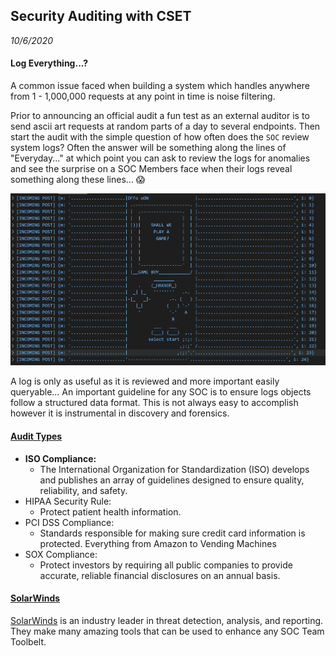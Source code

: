 Security Auditing with CSET
-----------
_10/6/2020_


#### Log Everything...?

A common issue faced when building a system which handles anywhere from 1 - 1,000,000 requests at any point in time is noise filtering. 

Prior to announcing an official audit a fun test as an external auditor is to send ascii art requests at random parts of a day to several endpoints. Then start the audit with the simple question of how often does the `SOC` review system logs? Often the answer will be something along the lines of "Everyday..." at which point you can ask to review the logs for anomalies and see the surprise on a SOC Members face when their logs reveal something along these lines... 😱

![read-logs](../assets/img/read-logs.png)

A log is only as useful as it is reviewed and more important easily queryable... An important guideline for any SOC is to ensure logs objects follow a structured data format. This is not always easy to accomplish however it is instrumental in discovery and forensics. 

#### [Audit Types](https://www.dnsstuff.com/it-security-audit)

- **ISO Compliance:** 
    - The International Organization for Standardization (ISO) develops and publishes an array of guidelines designed to ensure quality, reliability, and safety.
- HIPAA Security Rule: 
    - Protect patient health information.
- PCI DSS Compliance: 
    - Standards responsible for making sure credit card information is protected. Everything from Amazon to Vending Machines
- SOX Compliance: 
    - Protect investors by requiring all public companies to provide accurate, reliable financial disclosures on an annual basis.


#### [SolarWinds](https://www.solarwindsmsp.com/)

[SolarWinds](https://www.solarwindsmsp.com/) is an industry leader in threat detection, analysis, and reporting. They make many amazing tools that can be used to enhance any SOC Team Toolbelt.

